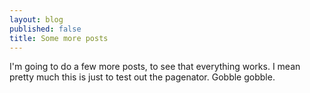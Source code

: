 ```yaml
---
layout: blog
published: false
title: Some more posts
---
```


I'm going to do a few more posts, to see that everything works.
I mean pretty much this is just to test out the pagenator.
Gobble gobble.